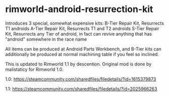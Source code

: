 # rimworld-android-resurrection-kit

Introduces 3 special, somewhat expensive kits:
B-Tier Repair Kit, Resurrects T1 androids
A-Tier Repair Kit, Resurrects T1 and T2 androids
S-Tier Repair Kit, Resurrects any Tier of android, in fact can revive anything that has "android" somewhere in the race name

All items can be produced at Android Parts Workbench, and B-Tier kits can additionally be produced at normal machining table if you feel so inclined.

This is updated to Rimworld 1.1 by descention. Original mod is done by malistaticy for Rimworld 1.0.

1.0: https://steamcommunity.com/sharedfiles/filedetails/?id=1615379873

1.1: https://steamcommunity.com/sharedfiles/filedetails/?id=2025966263

